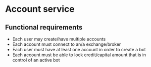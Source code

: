 # Account service  
## Functional requirements
- Each user may create/have multiple accounts
- Each account must connect to an/a exchange/broker
- Each user must have at least one account in order to create a bot
- Each account must be able to lock credit/capital amount that is in control of an active bot